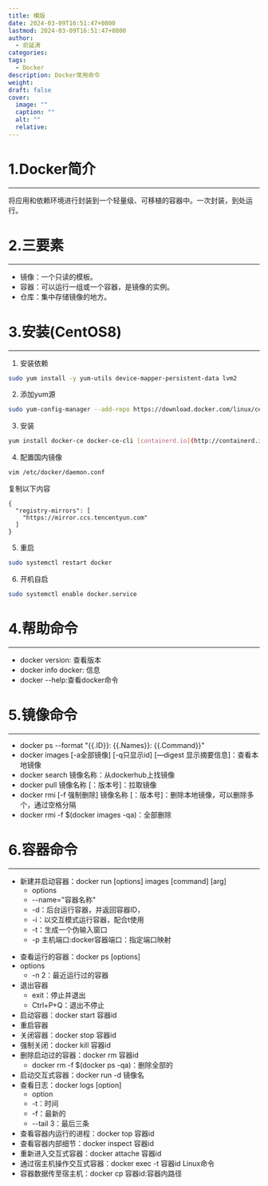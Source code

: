 ```yaml
---
title: 模版
date: 2024-03-09T16:51:47+0800
lastmod: 2024-03-09T16:51:47+0800
author:
  - 俞延涛
categories: 
tags:
  - Docker
description: Docker常用命令
weight: 
draft: false
cover:
  image: ""
  caption: ""
  alt: ""
  relative:
---
```

# 1.Docker简介
---
将应用和依赖环境进行封装到一个轻量级、可移植的容器中。一次封装，到处运行。

# 2.三要素
---
* 镜像：一个只读的模板。
* 容器：可以运行一组或一个容器，是镜像的实例。
* 仓库：集中存储镜像的地方。

# 3.安装(CentOS8)
---
1. 安装依赖
```bash
sudo yum install -y yum-utils device-mapper-persistent-data lvm2
```
2. 添加yum源
```bash
sudo yum-config-manager --add-repo https://download.docker.com/linux/centos/docker-ce.repo
```
3. 安装
```bash
yum install docker-ce docker-ce-cli [containerd.io](http://containerd.io/) --allowerasing
```
4. 配置国内镜像
```bash 
vim /etc/docker/daemon.conf
```
复制以下内容
```text
{
  "registry-mirrors": [
    "https://mirror.ccs.tencentyun.com"
  ]
}
```
5. 重启
```bash 
sudo systemctl restart docker
```
6. 开机自启
```bash 
sudo systemctl enable docker.service
```

# 4.帮助命令
---
* docker version: 查看版本
* docker info docker: 信息
* docker --help:查看docker命令

# 5.镜像命令
---
* docker ps --format "{{.ID}}: {{.Names}}: {{.Command}}"
* docker images [-a全部镜像] [-q只显示id] [—digest 显示摘要信息]：查看本地镜像
* docker search 镜像名称：从dockerhub上找镜像
* docker pull 镜像名称 [：版本号]：拉取镜像
* docker rmi [-f 强制删除] 镜像名称 [：版本号]：删除本地镜像，可以删除多个，通过空格分隔
* docker rmi -f $(docker images -qa)：全部删除

# 6.容器命令
---
* 新建并启动容器：docker run [options] images [command] [arg]
	- options
	- --name="容器名称"
	- -d：后台运行容器，并返回容器ID，
	- -i：以交互模式运行容器，配合t使用
	- -t：生成一个伪输入窗口
	- -p 主机端口:docker容器端口：指定端口映射
- 查看运行的容器：docker ps [options]
- options
	- -n 2：最近运行过的容器
- 退出容器
	- exit：停止并退出
	- Ctrl+P+Q：退出不停止
- 启动容器：docker start 容器id
- 重启容器
- 关闭容器：docker stop 容器id
- 强制关闭：docker kill 容器id
- 删除启动过的容器：docker rm 容器id
	- docker rm -f $(docker ps -qa)：删除全部的
- 启动交互式容器：docker run -d 镜像名
- 查看日志：docker logs [option]
	- option
	- -t：时间
	- -f：最新的
	- --tail 3：最后三条
- 查看容器内运行的进程：docker top 容器id
- 查看容器内部细节：docker inspect 容器id
- 重新进入交互式容器：docker attache 容器id
- 通过宿主机操作交互式容器：docker exec -t 容器id Linux命令
- 容器数据传至宿主机：docker cp 容器id:容器内路径

